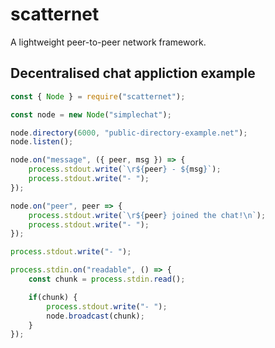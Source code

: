 # scatternet

A lightweight peer-to-peer network framework.

## Decentralised chat appliction example

``` javascript
const { Node } = require("scatternet");

const node = new Node("simplechat");

node.directory(6000, "public-directory-example.net");
node.listen();

node.on("message", ({ peer, msg }) => {
	process.stdout.write(`\r${peer} - ${msg}`);
	process.stdout.write("- ");
});

node.on("peer", peer => {
	process.stdout.write(`\r${peer} joined the chat!\n`);
	process.stdout.write("- ");
});

process.stdout.write("- ");

process.stdin.on("readable", () => {
	const chunk = process.stdin.read();

	if(chunk) {
		process.stdout.write("- ");
		node.broadcast(chunk);
	}
});
```
